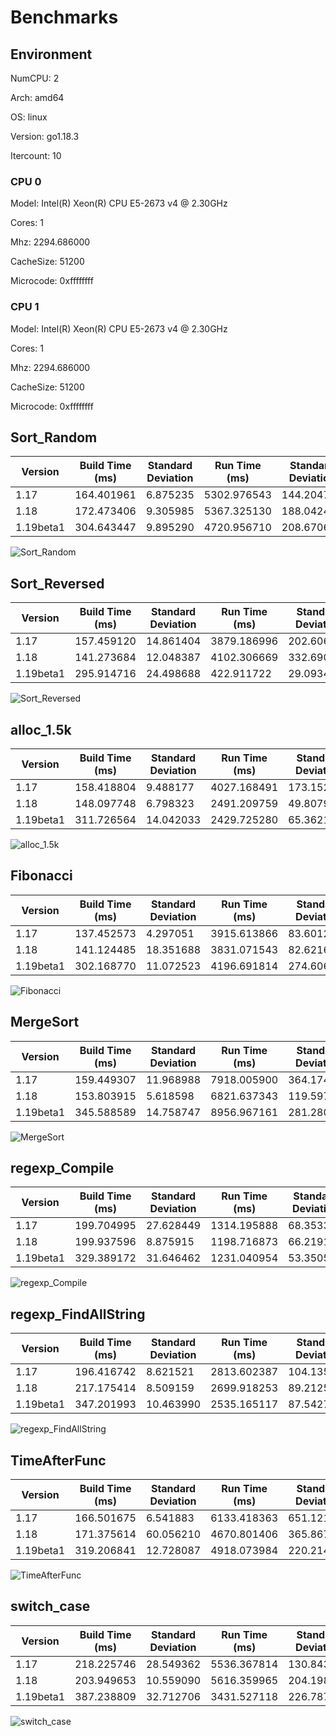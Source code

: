# Benchmarks

## Environment

NumCPU: 2

Arch: amd64

OS: linux

Version: go1.18.3

Itercount: 10

### CPU 0

Model: Intel(R) Xeon(R) CPU E5-2673 v4 @ 2.30GHz

Cores: 1

Mhz: 2294.686000

CacheSize: 51200

Microcode: 0xffffffff

### CPU 1

Model: Intel(R) Xeon(R) CPU E5-2673 v4 @ 2.30GHz

Cores: 1

Mhz: 2294.686000

CacheSize: 51200

Microcode: 0xffffffff

## Sort_Random

| Version | Build Time (ms) | Standard Deviation | Run Time (ms) | Standard Deviation |
| ------ | ------ | ------ | ------ | ------ |
| 1.17 | 164.401961 | 6.875235 | 5302.976543 | 144.204720 |
| 1.18 | 172.473406 | 9.305985 | 5367.325130 | 188.042482 |
| 1.19beta1 | 304.643447 | 9.895290 | 4720.956710 | 208.670681 |

![Sort_Random](./7a0a58c9e3b5825d5c91544e7e01469f5aeb4b3af178a861bf75b9731df604c0.png)

## Sort_Reversed

| Version | Build Time (ms) | Standard Deviation | Run Time (ms) | Standard Deviation |
| ------ | ------ | ------ | ------ | ------ |
| 1.17 | 157.459120 | 14.861404 | 3879.186996 | 202.606499 |
| 1.18 | 141.273684 | 12.048387 | 4102.306669 | 332.690858 |
| 1.19beta1 | 295.914716 | 24.498688 | 422.911722 | 29.093459 |

![Sort_Reversed](./4f239a2e282214a7bf7c377fcf6bb4540d0934ce7ce00fadb75e8eeeb38d843d.png)

## alloc_1.5k

| Version | Build Time (ms) | Standard Deviation | Run Time (ms) | Standard Deviation |
| ------ | ------ | ------ | ------ | ------ |
| 1.17 | 158.418804 | 9.488177 | 4027.168491 | 173.152608 |
| 1.18 | 148.097748 | 6.798323 | 2491.209759 | 49.807934 |
| 1.19beta1 | 311.726564 | 14.042033 | 2429.725280 | 65.362186 |

![alloc_1.5k](./78691b2f49e91d20e4fc03ba30be4e2828c5acd9ddd58fbf8d3e5b21bed97b8d.png)

## Fibonacci

| Version | Build Time (ms) | Standard Deviation | Run Time (ms) | Standard Deviation |
| ------ | ------ | ------ | ------ | ------ |
| 1.17 | 137.452573 | 4.297051 | 3915.613866 | 83.601273 |
| 1.18 | 141.124485 | 18.351688 | 3831.071543 | 82.621615 |
| 1.19beta1 | 302.168770 | 11.072523 | 4196.691814 | 274.606686 |

![Fibonacci](./016be0f0bc3aacaadb309d0adc2b1024980e3775065236c79ab0d186380b4f83.png)

## MergeSort

| Version | Build Time (ms) | Standard Deviation | Run Time (ms) | Standard Deviation |
| ------ | ------ | ------ | ------ | ------ |
| 1.17 | 159.449307 | 11.968988 | 7918.005900 | 364.174046 |
| 1.18 | 153.803915 | 5.618598 | 6821.637343 | 119.597465 |
| 1.19beta1 | 345.588589 | 14.758747 | 8956.967161 | 281.280436 |

![MergeSort](./619024e898d5dcaadcf23d3b2f3a22d86c871a7b76284aafd1eb289200c2e49a.png)

## regexp_Compile

| Version | Build Time (ms) | Standard Deviation | Run Time (ms) | Standard Deviation |
| ------ | ------ | ------ | ------ | ------ |
| 1.17 | 199.704995 | 27.628449 | 1314.195888 | 68.353307 |
| 1.18 | 199.937596 | 8.875915 | 1198.716873 | 66.219152 |
| 1.19beta1 | 329.389172 | 31.646462 | 1231.040954 | 53.350517 |

![regexp_Compile](./b52c0e0ed5be138613a41e4ac82fa786572d3635aa9d38700ddd7703cdee0d33.png)

## regexp_FindAllString

| Version | Build Time (ms) | Standard Deviation | Run Time (ms) | Standard Deviation |
| ------ | ------ | ------ | ------ | ------ |
| 1.17 | 196.416742 | 8.621521 | 2813.602387 | 104.135036 |
| 1.18 | 217.175414 | 8.509159 | 2699.918253 | 89.212503 |
| 1.19beta1 | 347.201993 | 10.463990 | 2535.165117 | 87.542737 |

![regexp_FindAllString](./efbe67306d3132a2dcfa4c74e1ad1b2c51fd7423e2e5a5e3e4878c640f2a526d.png)

## TimeAfterFunc

| Version | Build Time (ms) | Standard Deviation | Run Time (ms) | Standard Deviation |
| ------ | ------ | ------ | ------ | ------ |
| 1.17 | 166.501675 | 6.541883 | 6133.418363 | 651.121841 |
| 1.18 | 171.375614 | 60.056210 | 4670.801406 | 365.867466 |
| 1.19beta1 | 319.206841 | 12.728087 | 4918.073984 | 220.214286 |

![TimeAfterFunc](./b4a2fe2bf5600625b3bbe08e356e7f255f29db9268c853a512b4a253305d979a.png)

## switch_case

| Version | Build Time (ms) | Standard Deviation | Run Time (ms) | Standard Deviation |
| ------ | ------ | ------ | ------ | ------ |
| 1.17 | 218.225746 | 28.549362 | 5536.367814 | 130.843156 |
| 1.18 | 203.949653 | 10.559090 | 5616.359965 | 204.198010 |
| 1.19beta1 | 387.238809 | 32.712706 | 3431.527118 | 226.787550 |

![switch_case](./725e73000e499ff7420aa0f5b1c7dfb379e3381a122e47e5d482cb597e03166a.png)

